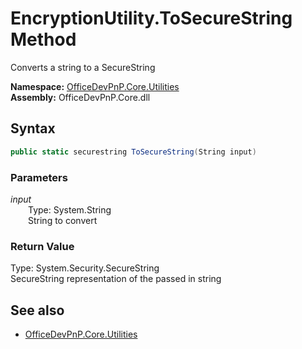 # EncryptionUtility.ToSecureString Method  
Converts a string to a SecureString  

**Namespace:** [OfficeDevPnP.Core.Utilities](OfficeDevPnP.Core.Utilities.md)  
**Assembly:** OfficeDevPnP.Core.dll  
## Syntax
```C#
public static securestring ToSecureString(String input)
```
### Parameters
*input*  
&emsp;&emsp;Type: System.String  
&emsp;&emsp;String to convert  
  
### Return Value
Type: System.Security.SecureString  
SecureString representation of the passed in string

## See also
- [OfficeDevPnP.Core.Utilities](OfficeDevPnP.Core.Utilities.md)
